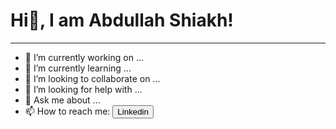 <H1>Hi👋, I am Abdullah Shiakh!</H1>
<hr>


- 🔭 I’m currently working on ...
- 🌱 I’m currently learning ...
- 👯 I’m looking to collaborate on ...
- 🤔 I’m looking for help with ...
- 💬 Ask me about ...
- 📫 How to reach me: <Button href='https://www.linkedin.com/in/abdullah-shaikh-8984b9204/' background-color = 'Blue'>Linkedin</button>

